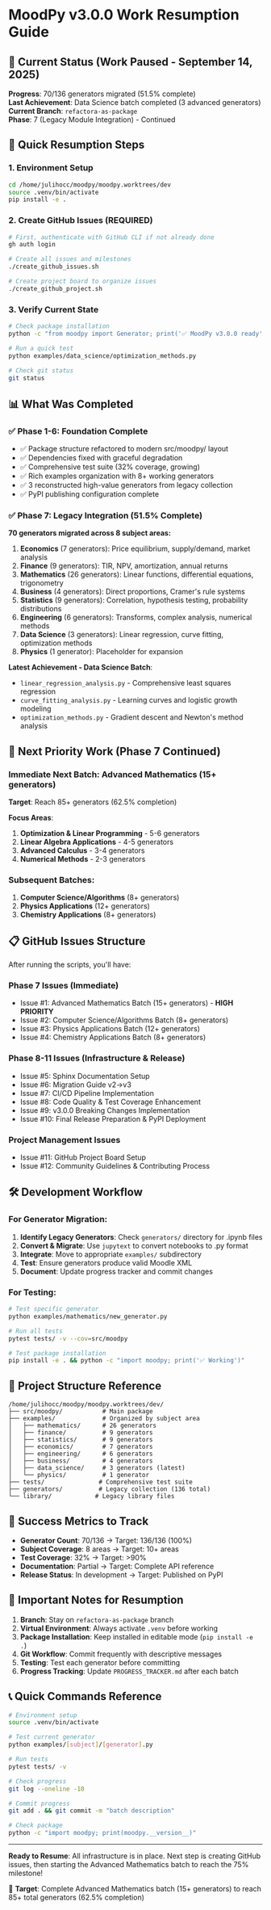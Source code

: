 # MoodPy v3.0.0 Work Resumption Guide

## 🎯 Current Status (Work Paused - September 14, 2025)

**Progress**: 70/136 generators migrated (51.5% complete)  
**Last Achievement**: Data Science batch completed (3 advanced generators)  
**Current Branch**: `refactora-as-package`  
**Phase**: 7 (Legacy Module Integration) - Continued  

## 🚀 Quick Resumption Steps

### 1. Environment Setup
```bash
cd /home/julihocc/moodpy/moodpy.worktrees/dev
source .venv/bin/activate
pip install -e .
```

### 2. Create GitHub Issues (REQUIRED)
```bash
# First, authenticate with GitHub CLI if not already done
gh auth login

# Create all issues and milestones
./create_github_issues.sh

# Create project board to organize issues
./create_github_project.sh
```

### 3. Verify Current State
```bash
# Check package installation
python -c "from moodpy import Generator; print('✅ MoodPy v3.0.0 ready')"

# Run a quick test
python examples/data_science/optimization_methods.py

# Check git status
git status
```

## 📊 What Was Completed

### ✅ Phase 1-6: Foundation Complete
- ✅ Package structure refactored to modern src/moodpy/ layout
- ✅ Dependencies fixed with graceful degradation
- ✅ Comprehensive test suite (32% coverage, growing)
- ✅ Rich examples organization with 8+ working generators
- ✅ 3 reconstructed high-value generators from legacy collection
- ✅ PyPI publishing configuration complete

### ✅ Phase 7: Legacy Integration (51.5% Complete)
**70 generators migrated across 8 subject areas:**

1. **Economics** (7 generators): Price equilibrium, supply/demand, market analysis
2. **Finance** (9 generators): TIR, NPV, amortization, annual returns  
3. **Mathematics** (26 generators): Linear functions, differential equations, trigonometry
4. **Business** (4 generators): Direct proportions, Cramer's rule systems
5. **Statistics** (9 generators): Correlation, hypothesis testing, probability distributions
6. **Engineering** (6 generators): Transforms, complex analysis, numerical methods
7. **Data Science** (3 generators): Linear regression, curve fitting, optimization methods
8. **Physics** (1 generator): Placeholder for expansion

**Latest Achievement - Data Science Batch**:
- `linear_regression_analysis.py` - Comprehensive least squares regression
- `curve_fitting_analysis.py` - Learning curves and logistic growth modeling
- `optimization_methods.py` - Gradient descent and Newton's method analysis

## 🎯 Next Priority Work (Phase 7 Continued)

### Immediate Next Batch: Advanced Mathematics (15+ generators)
**Target**: Reach 85+ generators (62.5% completion)

**Focus Areas**:
1. **Optimization & Linear Programming** - 5-6 generators
2. **Linear Algebra Applications** - 4-5 generators  
3. **Advanced Calculus** - 3-4 generators
4. **Numerical Methods** - 2-3 generators

### Subsequent Batches:
1. **Computer Science/Algorithms** (8+ generators)
2. **Physics Applications** (12+ generators)  
3. **Chemistry Applications** (8+ generators)

## 📋 GitHub Issues Structure

After running the scripts, you'll have:

### Phase 7 Issues (Immediate)
- Issue #1: Advanced Mathematics Batch (15+ generators) - **HIGH PRIORITY**
- Issue #2: Computer Science/Algorithms Batch (8+ generators)
- Issue #3: Physics Applications Batch (12+ generators)
- Issue #4: Chemistry Applications Batch (8+ generators)

### Phase 8-11 Issues (Infrastructure & Release)
- Issue #5: Sphinx Documentation Setup
- Issue #6: Migration Guide v2→v3
- Issue #7: CI/CD Pipeline Implementation
- Issue #8: Code Quality & Test Coverage Enhancement
- Issue #9: v3.0.0 Breaking Changes Implementation  
- Issue #10: Final Release Preparation & PyPI Deployment

### Project Management Issues
- Issue #11: GitHub Project Board Setup
- Issue #12: Community Guidelines & Contributing Process

## 🛠️ Development Workflow

### For Generator Migration:
1. **Identify Legacy Generators**: Check `generators/` directory for .ipynb files
2. **Convert & Migrate**: Use `jupytext` to convert notebooks to .py format
3. **Integrate**: Move to appropriate `examples/` subdirectory
4. **Test**: Ensure generators produce valid Moodle XML
5. **Document**: Update progress tracker and commit changes

### For Testing:
```bash
# Test specific generator
python examples/mathematics/new_generator.py

# Run all tests
pytest tests/ -v --cov=src/moodpy

# Test package installation
pip install -e . && python -c "import moodpy; print('✅ Working')"
```

## 📁 Project Structure Reference

```
/home/julihocc/moodpy/moodpy.worktrees/dev/
├── src/moodpy/           # Main package
├── examples/             # Organized by subject area
│   ├── mathematics/      # 26 generators
│   ├── finance/          # 9 generators  
│   ├── statistics/       # 9 generators
│   ├── economics/        # 7 generators
│   ├── engineering/      # 6 generators
│   ├── business/         # 4 generators
│   ├── data_science/     # 3 generators (latest)
│   └── physics/          # 1 generator
├── tests/               # Comprehensive test suite
├── generators/          # Legacy collection (136 total)
└── library/            # Legacy library files
```

## 🎯 Success Metrics to Track

- **Generator Count**: 70/136 → Target: 136/136 (100%)
- **Subject Coverage**: 8 areas → Target: 10+ areas
- **Test Coverage**: 32% → Target: >90%  
- **Documentation**: Partial → Target: Complete API reference
- **Release Status**: In development → Target: Published on PyPI

## 🚨 Important Notes for Resumption

1. **Branch**: Stay on `refactora-as-package` branch
2. **Virtual Environment**: Always activate `.venv` before working
3. **Package Installation**: Keep installed in editable mode (`pip install -e .`)
4. **Git Workflow**: Commit frequently with descriptive messages
5. **Testing**: Test each generator before committing
6. **Progress Tracking**: Update `PROGRESS_TRACKER.md` after each batch

## 📞 Quick Commands Reference

```bash
# Environment setup
source .venv/bin/activate

# Test current generator
python examples/[subject]/[generator].py

# Run tests
pytest tests/ -v

# Check progress
git log --oneline -10

# Commit progress
git add . && git commit -m "batch description"

# Check package
python -c "import moodpy; print(moodpy.__version__)"
```

---

**Ready to Resume**: All infrastructure is in place. Next step is creating GitHub issues, then starting the Advanced Mathematics batch to reach the 75% milestone!

🎯 **Target**: Complete Advanced Mathematics batch (15+ generators) to reach 85+ total generators (62.5% completion)
